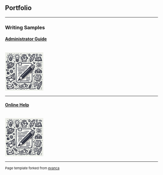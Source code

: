 ## Portfolio

---

### Writing Samples 

#### [Administrator Guide](/WritingSample_LicenseServerRedundancy_Bstork.pdf)
<br>
<a href="/WritingSample_LicenseServerRedundancy_Bstork.pdf">
<img src="/WSicon.png?raw=true" style="width:25%;height:25%;"/>
</a>

---
#### [Online Help](/WritingSample_LibraryPhraseDataSourceExample_Bstork.pdf)
<br>
<a href="/WritingSample_LibraryPhraseDataSourceExample_Bstork.pdf">
<img src="/WSicon.png?raw=true" style="width:25%;height:25%;"/>
</a>

---

<!--
[Project 3 Title](http://example.com/)
<img src="images/dummy_thumbnail.jpg?raw=true"/>

---

### Category Name 2

- [Project 1 Title](http://example.com/)
- [Project 2 Title](http://example.com/)
- [Project 3 Title](http://example.com/)
- [Project 4 Title](http://example.com/)
- [Project 5 Title](http://example.com/)

---
---
-->




<p style="font-size:11px">Page template forked from <a href="https://github.com/evanca/quick-portfolio">evanca</a></p>
<!-- Remove above link if you don't want to attibute -->
